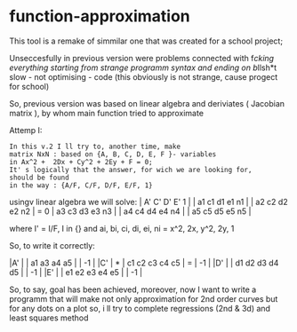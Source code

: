 # function-approximation
This tool is a remake of simmilar one
that was created for a school project;

Unseccesfully in  previous version were
problems connected with f*cking everything
starting from strange programm syntax and 
ending on b*llsh*t slow - not optimising - code
(this obviously is not strange, cause progect for
school)

So, previous version was based on linear algebra 
and deriviates ( Jacobian matrix ), by whom 
main function tried to approximate

Attemp I:

    In this v.2 I ll try to, another time, make
    matrix NxN : based on {A, B, C, D, E, F }- variables 
    in Ax^2 +  2Dx + Cy^2 + 2Ey + F = 0;
    It' s logically that the answer, for wich we are looking for,
    should be found 
    in the way : {A/F, C/F, D/F, E/F, 1}

usingv linear algebra we will solve:
    | A' C' D' E' 1   |
    | a1  c1 d1 e1 n1 |
    | a2  c2 d2 e2 n2 | = 0
    | a3  c3 d3 e3 n3 |
    | a4  c4 d4 e4 n4 |
    | a5  c5 d5 e5 n5 |

where I' = I/F, I in {}
    and ai, bi, ci, di, ei, ni = x^2, 2x, y^2, 2y, 1

 So, to write it correctly:

 |A'  |   | a1  a3 a4 a5   |    | -1 |
 |C'  | * | c1 c2 c3 c4 c5 | =  | -1 |
 |D'  |   | d1 d2 d3 d4 d5 |    | -1 |
 |E'  |   | e1 e2 e3 e4 e5 |    | -1 |


So, to say, goal has been achieved,
moreover, now I want to write 
a programm that will make 
not only approximation for 2nd 
order curves but for any dots on a plot
so, i ll try to complete regressions (2nd & 3d)
and least squares method
